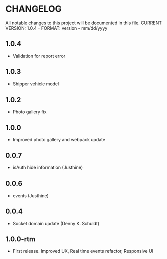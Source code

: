 # CHANGELOG

All notable changes to this project will be documented in this file.
CURRENT VERSION: 1.0.4 - FORMAT: version - mm/dd/yyyy

## 1.0.4
* Validation for report error 

## 1.0.3
* Shipper vehicle model

## 1.0.2
* Photo gallery fix

## 1.0.0
* Improved photo gallery and webpack update

## 0.0.7
* isAuth hide information (Justhine)

## 0.0.6
* events (Justhine)

## 0.0.4
* Socket domain update (Denny K. Schuldt)

## 1.0.0-rtm
* First release. Improved UX, Real time events refactor, Responsive UI
